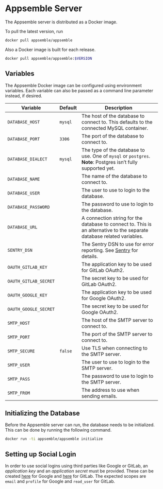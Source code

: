 # Appsemble Server

The Appsemble server is distributed as a Docker image.

To pull the latest version, run

```sh
docker pull appsemble/appsemble
```

Also a Docker image is built for each release.

```sh
docker pull appsemble/appsemble:$VERSION
```

## Variables

The Appsemble Docker image can be configured using environment variables. Each variable can also be
passed as a command line parameter instead, if desired.

| Variable              | Default | Description                                                                                                               |
| --------------------- | ------- | ------------------------------------------------------------------------------------------------------------------------- |
| `DATABASE_HOST`       | `mysql` | The host of the database to connect to. This defaults to the connected MySQL container.                                   |
| `DATABASE_PORT`       | `3306`  | The port of the database to connect to.                                                                                   |
| `DATABASE_DIALECT`    | `mysql` | The type of the database to use. One of `mysql` or `postgres`. **Note**: Postgres isn’t fully supported yet. <!-- XXX --> |
| `DATABASE_NAME`       |         | The name of the database to connect to.                                                                                   |
| `DATABASE_USER`       |         | The user to use to login to the database.                                                                                 |
| `DATABASE_PASSWORD`   |         | The password to use to login to the database.                                                                             |
| `DATABASE_URL`        |         | A connection string for the database to connect to. This is an alternative to the separate database related variables.    |
| `SENTRY_DSN`          |         | The Sentry DSN to use for error reporting. See [Sentry](https://sentry.io) for details.                                   |
| `OAUTH_GITLAB_KEY`    |         | The application key to be used for GitLab OAuth2.                                                                         |
| `OAUTH_GITLAB_SECRET` |         | The secret key to be used for GitLab OAuth2.                                                                              |
| `OAUTH_GOOGLE_KEY`    |         | The application key to be used for Google OAuth2.                                                                         |
| `OAUTH_GOOGLE_SECRET` |         | The secret key to be used for Google OAuth2.                                                                              |
| `SMTP_HOST`           |         | The host of the SMTP server to connect to.                                                                                |
| `SMTP_PORT`           |         | The port of the SMTP server to connect to.                                                                                |
| `SMTP_SECURE`         | `false` | Use TLS when connecting to the SMTP server.                                                                               |
| `SMTP_USER`           |         | The user to use to login to the SMTP server.                                                                              |
| `SMTP_PASS`           |         | The password to use to login to the SMTP server.                                                                          |
| `SMTP_FROM`           |         | The address to use when sending emails.                                                                                   |

## Initializing the Database

Before the Appsemble server can run, the database needs to be initialized. This can be done by
running the following command.

```sh
docker run -ti appsemble/appsemble initialize
```

## Setting up Social Login

In order to use social logins using third parties like Google or GitLab, an _application key_ and an
_application secret_ must be provided. These can be created
[here](https://console.cloud.google.com/apis/credentials) for Google and
[here](https://gitlab.com/profile/applications) for GitLab. The expected scopes are `email` and
`profile` for Google and `read_user` for GitLab.
